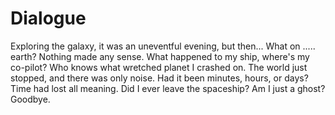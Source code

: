 Dialogue
========

Exploring the galaxy, it was an uneventful evening, but then...
What on ..... earth? Nothing made any sense.
What happened to my ship, where's my co-pilot?
Who knows what wretched planet I crashed on.
The world just stopped, and there was only noise.
Had it been minutes, hours, or days? Time had lost all meaning.
Did I ever leave the spaceship? Am I just a ghost?
Goodbye.
